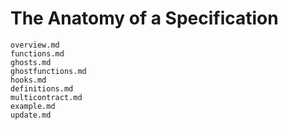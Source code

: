 The Anatomy of a Specification
==============================

```{toctree}
overview.md
functions.md
ghosts.md
ghostfunctions.md
hooks.md
definitions.md
multicontract.md
example.md
update.md
```
